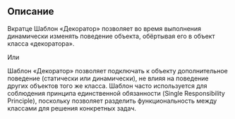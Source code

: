## Описание

Вкратце
Шаблон «Декоратор» позволяет во время выполнения динамически изменять поведение объекта,
обёртывая его в объект класса «декоратора».

Или

Шаблон «Декоратор» позволяет подключать к объекту дополнительное поведение (статически или динамически),
не влияя на поведение других объектов того же класса. Шаблон часто используется для соблюдения принципа
единственной обязанности (Single Responsibility Principle), поскольку позволяет разделить функциональность
между классами для решения конкретных задач.

